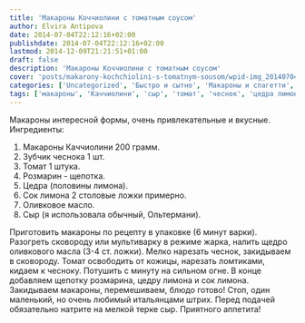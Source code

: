 ```yaml
---
title: 'Макароны Коччиолини с томатным соусом'
author: Elvira Antipova
date: 2014-07-04T22:12:16+02:00
publishdate: 2014-07-04T22:12:16+02:00
lastmod: 2014-12-09T21:21:51+01:00
draft: false
description: 'Макароны Коччиолини с томатным соусом'
cover: 'posts/makarony-kochchiolini-s-tomatnym-sousom/wpid-img_20140704_184416.jpg'
categories: ['Uncategorized', 'Быстро и сытно', 'Макароны и спагетти', 'Почти как от Джейми', 'Basic posts']
tags: ['макароны', 'Каччиолини', 'сыр', 'томат', 'чеснок', 'цедра лимона', 'сок лимона', 'regular']
---
```


Макароны интересной формы, очень привлекательные и вкусные. Ингредиенты: 
1. Макароны Каччиолини 200 грамм.
1. Зубчик чеснока 1 шт.
1. Томат 1 штука.
1. Розмарин - щепотка.
1. Цедра (половины лимона).
1. Сок лимона 2 столовые ложки примерно.
1. Оливковое масло.
1. Сыр (я использовала обычный, Ольтермани).

 Приготовить макароны по рецепту в упаковке (6 минут варки). Разогреть сковороду или мультиварку в режиме жарка, налить щедро оливкового масла (3-4 ст. ложки). Мелко нарезать чеснок, закидываем в сковороду. Томат освободить от кожицы, нарезать ломтиками, кидаем к чесноку. Потушить с минуту на сильном огне. В конце добавляем щепотку розмарина, цедру лимона и сок лимона. Закидываем макароны, перемешиваем, блюдо готово! Стоп, один маленький, но очень любимый итальянцами штрих. Перед подачей обязательно натрите на мелкой терке сыр. Приятного аппетита! 
